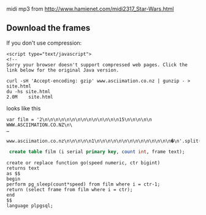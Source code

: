 midi mp3 from http://www.hamienet.com/midi2317_Star-Wars.html

## Download the frames

If you don't use compression:

```
<script type="text/javascript">
<!--
Sorry your browser doesn't support compressed web pages. Click the link below for the original Java version.
```

```
curl -sH 'Accept-encoding: gzip' www.asciimation.co.nz | gunzip - > site.html
du -hs site.html
2.0M	site.html
```


looks like this

```
var film = '2\n\n\n\n\n\n\n\n\n\n\n\n\n\n15\n\n\n\n\n                       WWW.ASCIIMATION.CO.NZ\n\
…
                      www.asciimation.co.nz\n\n\n\n\n1\n\n\n\n\n\n\n\n\n\n\n\n\n\n�\n'.split('\n');
```


```sql
 create table film (i serial primary key, count int, frame text);
```


```
create or replace function go(speed numeric, ctr bigint)
returns text
as $$
begin
perform pg_sleep(count*speed) from film where i = ctr-1;
return (select frame from film where i = ctr);
end
$$
language plpgsql;
```


